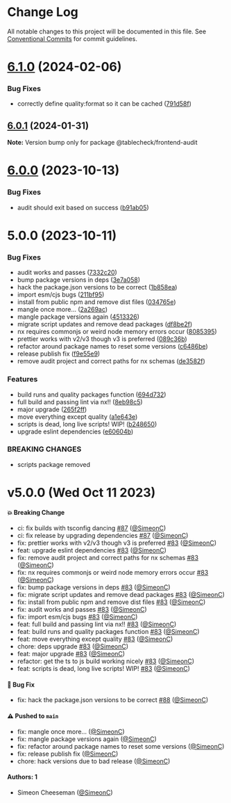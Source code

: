 # Change Log

All notable changes to this project will be documented in this file.
See [Conventional Commits](https://conventionalcommits.org) for commit guidelines.

# [6.1.0](https://github.com/tablecheck/frontend/compare/@tablecheck/frontend-audit@6.0.1...@tablecheck/frontend-audit@6.1.0) (2024-02-06)


### Bug Fixes

* correctly define quality:format so it can be cached ([791d58f](https://github.com/tablecheck/frontend/commit/791d58fac0bf61416a90e90c0fef1308db7fdbfd))





## [6.0.1](https://github.com/tablecheck/frontend/compare/@tablecheck/frontend-audit@6.0.0...@tablecheck/frontend-audit@6.0.1) (2024-01-31)

**Note:** Version bump only for package @tablecheck/frontend-audit





# [6.0.0](https://github.com/tablecheck/tablecheck-react-system/compare/@tablecheck/frontend-audit@5.0.0...@tablecheck/frontend-audit@6.0.0) (2023-10-13)


### Bug Fixes

* audit should exit based on success ([b91ab05](https://github.com/tablecheck/tablecheck-react-system/commit/b91ab05e883ee3b0bbe0063465421655266541c7))





# 5.0.0 (2023-10-11)


### Bug Fixes

* audit works and passes ([7332c20](https://github.com/tablecheck/tablecheck-react-system/commit/7332c2004082c17c20bd39fb3813d32a37af83d6))
* bump package versions in deps ([3e7a058](https://github.com/tablecheck/tablecheck-react-system/commit/3e7a0584f2a4e984a47c0d2431a2f6c532c6f794))
* hack the package.json versions to be correct ([1b858ea](https://github.com/tablecheck/tablecheck-react-system/commit/1b858eab9ba0de977087116603e4c1890b6d2afe))
* import esm/cjs bugs ([211bf95](https://github.com/tablecheck/tablecheck-react-system/commit/211bf95c64851427f47c33767194278f8f57d7a6))
* install from public npm and remove dist files ([034765e](https://github.com/tablecheck/tablecheck-react-system/commit/034765e7128a1e9e6fe5970d7dac57c207d0a221))
* mangle once more… ([2a269ac](https://github.com/tablecheck/tablecheck-react-system/commit/2a269ac580d662e0f63b9a90e2df96bc67dcd52c))
* mangle package versions again ([4513326](https://github.com/tablecheck/tablecheck-react-system/commit/4513326b88ed15769a35790ba0b6fea9af3648a7))
* migrate script updates and remove dead packages ([df8be2f](https://github.com/tablecheck/tablecheck-react-system/commit/df8be2fb6b4e4bf0eac7a0adc7a3343915c35189))
* nx requires commonjs or weird node memory errors occur ([8085395](https://github.com/tablecheck/tablecheck-react-system/commit/808539508a5b80b7e247dfd58504470cbf221a2d))
* prettier works with v2/v3 though v3 is preferred ([089c36b](https://github.com/tablecheck/tablecheck-react-system/commit/089c36b1fbbfd4583ed58f6a9570ecc980139abc))
* refactor around package names to reset some versions ([c6486be](https://github.com/tablecheck/tablecheck-react-system/commit/c6486be9e6e0f6ff2c79c48be484f99417db39b4))
* release publish fix ([f9e55e9](https://github.com/tablecheck/tablecheck-react-system/commit/f9e55e9cf3651cad4fd1d79d18735b9cea70396b))
* remove audit project and correct paths for nx schemas ([de3582f](https://github.com/tablecheck/tablecheck-react-system/commit/de3582f500210a398df306866072c66e89ea9668))


### Features

* build runs and quality packages function ([694d732](https://github.com/tablecheck/tablecheck-react-system/commit/694d7327828f54794a5f4d9f6b56c116adb967d2))
* full build and passing lint via nx!! ([8eb98c5](https://github.com/tablecheck/tablecheck-react-system/commit/8eb98c51c72335db82550536acb35881958eea8c))
* major upgrade ([265f2ff](https://github.com/tablecheck/tablecheck-react-system/commit/265f2ffe33dd2afbd7c41ec261558a405a6eb67f))
* move everything except quality ([a1e643e](https://github.com/tablecheck/tablecheck-react-system/commit/a1e643eb8f2299623d070b56fc85e982dd088655))
* scripts is dead, long live scripts! WIP! ([b248650](https://github.com/tablecheck/tablecheck-react-system/commit/b2486506f43f40ed98a602e309fe3b58dcb845d5))
* upgrade eslint dependencies ([e60604b](https://github.com/tablecheck/tablecheck-react-system/commit/e60604bcf9e5389f51cbe0b828d95198ab78931a))


### BREAKING CHANGES

* scripts package removed





# v5.0.0 (Wed Oct 11 2023)

#### 💥 Breaking Change

- ci: fix builds with tsconfig dancing [#87](https://github.com/tablecheck/tablecheck-react-system/pull/87) ([@SimeonC](https://github.com/SimeonC))
- ci: fix release by upgrading dependencies [#87](https://github.com/tablecheck/tablecheck-react-system/pull/87) ([@SimeonC](https://github.com/SimeonC))
- fix: prettier works with v2/v3 though v3 is preferred [#83](https://github.com/tablecheck/tablecheck-react-system/pull/83) ([@SimeonC](https://github.com/SimeonC))
- feat: upgrade eslint dependencies [#83](https://github.com/tablecheck/tablecheck-react-system/pull/83) ([@SimeonC](https://github.com/SimeonC))
- fix: remove audit project and correct paths for nx schemas [#83](https://github.com/tablecheck/tablecheck-react-system/pull/83) ([@SimeonC](https://github.com/SimeonC))
- fix: nx requires commonjs or weird node memory errors occur [#83](https://github.com/tablecheck/tablecheck-react-system/pull/83) ([@SimeonC](https://github.com/SimeonC))
- fix: bump package versions in deps [#83](https://github.com/tablecheck/tablecheck-react-system/pull/83) ([@SimeonC](https://github.com/SimeonC))
- fix: migrate script updates and remove dead packages [#83](https://github.com/tablecheck/tablecheck-react-system/pull/83) ([@SimeonC](https://github.com/SimeonC))
- fix: install from public npm and remove dist files [#83](https://github.com/tablecheck/tablecheck-react-system/pull/83) ([@SimeonC](https://github.com/SimeonC))
- fix: audit works and passes [#83](https://github.com/tablecheck/tablecheck-react-system/pull/83) ([@SimeonC](https://github.com/SimeonC))
- fix: import esm/cjs bugs [#83](https://github.com/tablecheck/tablecheck-react-system/pull/83) ([@SimeonC](https://github.com/SimeonC))
- feat: full build and passing lint via nx!! [#83](https://github.com/tablecheck/tablecheck-react-system/pull/83) ([@SimeonC](https://github.com/SimeonC))
- feat: build runs and quality packages function [#83](https://github.com/tablecheck/tablecheck-react-system/pull/83) ([@SimeonC](https://github.com/SimeonC))
- feat: move everything except quality [#83](https://github.com/tablecheck/tablecheck-react-system/pull/83) ([@SimeonC](https://github.com/SimeonC))
- chore: deps upgrade [#83](https://github.com/tablecheck/tablecheck-react-system/pull/83) ([@SimeonC](https://github.com/SimeonC))
- feat: major upgrade [#83](https://github.com/tablecheck/tablecheck-react-system/pull/83) ([@SimeonC](https://github.com/SimeonC))
- refactor: get the ts to js build working nicely [#83](https://github.com/tablecheck/tablecheck-react-system/pull/83) ([@SimeonC](https://github.com/SimeonC))
- feat: scripts is dead, long live scripts! WIP! [#83](https://github.com/tablecheck/tablecheck-react-system/pull/83) ([@SimeonC](https://github.com/SimeonC))

#### 🐛 Bug Fix

- fix: hack the package.json versions to be correct [#88](https://github.com/tablecheck/tablecheck-react-system/pull/88) ([@SimeonC](https://github.com/SimeonC))

#### ⚠️ Pushed to `main`

- fix: mangle once more… ([@SimeonC](https://github.com/SimeonC))
- fix: mangle package versions again ([@SimeonC](https://github.com/SimeonC))
- fix: refactor around package names to reset some versions ([@SimeonC](https://github.com/SimeonC))
- fix: release publish fix ([@SimeonC](https://github.com/SimeonC))
- chore: hack versions due to bad release ([@SimeonC](https://github.com/SimeonC))

#### Authors: 1

- Simeon Cheeseman ([@SimeonC](https://github.com/SimeonC))
